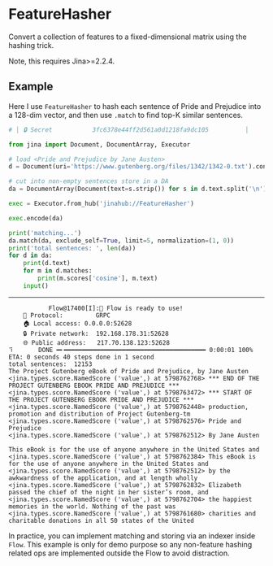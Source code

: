 # FeatureHasher

Convert a collection of features to a fixed-dimensional matrix using the hashing trick.

Note, this requires Jina>=2.2.4.

## Example

Here I use `FeatureHasher` to hash each sentence of Pride and Prejudice into a 128-dim vector, and 
then use `.match` to find top-K similar sentences.

```python
# │ 🔒 Secret           3fc6378e44ff2d561a0d1218fa9dc105          │

from jina import Document, DocumentArray, Executor

# load <Pride and Prejudice by Jane Austen>
d = Document(uri='https://www.gutenberg.org/files/1342/1342-0.txt').convert_uri_to_text()

# cut into non-empty sentences store in a DA
da = DocumentArray(Document(text=s.strip()) for s in d.text.split('\n') if s.strip())

exec = Executor.from_hub('jinahub://FeatureHasher')

exec.encode(da)

print('matching...')
da.match(da, exclude_self=True, limit=5, normalization=(1, 0))
print('total sentences: ', len(da))
for d in da:
    print(d.text)
    for m in d.matches:
        print(m.scores['cosine'], m.text)
    input()
```

---

```text
           Flow@17400[I]:🎉 Flow is ready to use!
	🔗 Protocol: 		GRPC
	🏠 Local access:	0.0.0.0:52628
	🔒 Private network:	192.168.178.31:52628
	🌐 Public address:	217.70.138.123:52628
⠹       DONE ━╸━━━━━━━━━━━━━━━━━━━━━━━━━━━━━━━━━━━━━━━ 0:00:01 100% ETA: 0 seconds 40 steps done in 1 second
total sentences:  12153
﻿The Project Gutenberg eBook of Pride and Prejudice, by Jane Austen
<jina.types.score.NamedScore ('value',) at 5798762768> *** END OF THE PROJECT GUTENBERG EBOOK PRIDE AND PREJUDICE ***
<jina.types.score.NamedScore ('value',) at 5798763472> *** START OF THE PROJECT GUTENBERG EBOOK PRIDE AND PREJUDICE ***
<jina.types.score.NamedScore ('value',) at 5798762448> production, promotion and distribution of Project Gutenberg-tm
<jina.types.score.NamedScore ('value',) at 5798762576> Pride and Prejudice
<jina.types.score.NamedScore ('value',) at 5798762512> By Jane Austen

This eBook is for the use of anyone anywhere in the United States and
<jina.types.score.NamedScore ('value',) at 5798762384> This eBook is for the use of anyone anywhere in the United States and
<jina.types.score.NamedScore ('value',) at 5798762512> by the awkwardness of the application, and at length wholly
<jina.types.score.NamedScore ('value',) at 5798762832> Elizabeth passed the chief of the night in her sister’s room, and
<jina.types.score.NamedScore ('value',) at 5798762704> the happiest memories in the world. Nothing of the past was
<jina.types.score.NamedScore ('value',) at 5798761680> charities and charitable donations in all 50 states of the United
```

In practice, you can implement matching and storing via an indexer inside `Flow`. 
This example is only for demo purpose so any non-feature hashing related ops are implemented outside the Flow to avoid distraction.